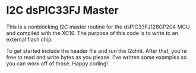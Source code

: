 # I2C dsPIC33FJ Master
This is a nonblocking I2C master routine for the dsPIC33FJ128GP204 MCU and compiled with the XC16. The purpose of this code is to write to an external flash chip.

To get started include the header file and run the I2cInit. After that, you're free to read and write bytes as you please. I've written some examples so you can work off of those. Happy coding!
